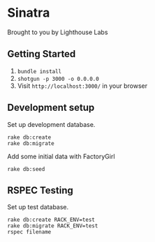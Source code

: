 Sinatra
=============

Brought to you by Lighthouse Labs

## Getting Started

1. `bundle install`
2. `shotgun -p 3000 -o 0.0.0.0`
3. Visit `http://localhost:3000/` in your browser

Development setup
-----------------

Set up development database.

    rake db:create
    rake db:migrate

Add some initial data with FactoryGirl
    
    rake db:seed

RSPEC Testing
------------

Set up test database.

    rake db:create RACK_ENV=test
    rake db:migrate RACK_ENV=test
    rspec filename


